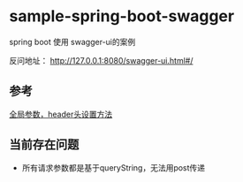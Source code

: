 # sample-spring-boot-swagger
spring boot 使用 swagger-ui的案例

反问地址： http://127.0.0.1:8080/swagger-ui.html#/

## 参考
[全局参数，header头设置方法](https://stackoverflow.com/questions/36585643/spring-springfox-header-parameters)

## 当前存在问题
* 所有请求参数都是基于queryString，无法用post传递
